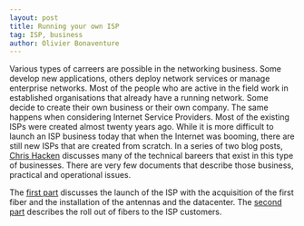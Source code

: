 ```yaml
---
layout: post
title: Running your own ISP
tag: ISP, business
author: Olivier Bonaventure
---
```


Various types of carreers are possible in the networking business. Some develop new applications, others deploy network services or manage enterprise networks. Most of the people who are active in the field work in established organisations that already have a running network. Some decide to create their own business or their own company. The same happens when considering Internet Service Providers. Most of the existing ISPs were created almost twenty years ago. While it is more difficult to launch an ISP business today that when the Internet was booming, there are still new ISPs that are created from scratch. In a series of two blog posts, [Chris Hacken](http://chrishacken.com/) discusses many of the technical bareers that exist in this type of businesses. There are very few documents that describe those business, practical and operational issues.

The [first part](http://chrishacken.com/starting-an-internet-service-provider)  discusses the launch of the ISP with the acquisition of the first fiber and the installation of the antennas and the datacenter. The [second part](http://chrishacken.com/starting-an-internet-service-provider-part-2-deploying-fiber/) describes the roll out of fibers to the ISP customers. 